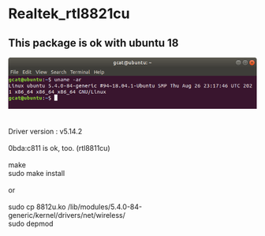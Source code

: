 # Realtek_rtl8821cu
## This package is ok with ubuntu 18
![pic](pic/u18.png)<br><br><br>
Driver version : v5.14.2  
<br>
0bda:c811 is ok, too. (rtl8811cu)  
<br>
make  
sudo make install  
<br>
or  
<br>
sudo cp 8812u.ko /lib/modules/5.4.0-84-generic/kernel/drivers/net/wireless/  
sudo depmod
  
